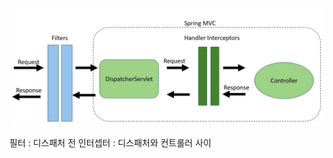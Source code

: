![/images/filter_vs_intercepor.png](/images/filter_vs_intercepor.png)

필터 : 디스패처 전
인터셉터 : 디스패처와 컨트롤러 사이
